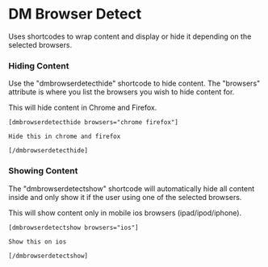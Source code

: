 # DM Browser Detect
Uses shortcodes to wrap content and display or hide it depending on the selected browsers.

### Hiding Content
Use the "dmbrowserdetecthide" shortcode to hide content. The "browsers" attribute is where you list the browsers you wish to  hide content for.

This will hide content in Chrome and Firefox.
```
[dmbrowserdetecthide browsers="chrome firefox"]

Hide this in chrome and firefox

[/dmbrowserdetecthide]
```

### Showing Content
The "dmbrowserdetectshow" shortcode will automatically hide all content inside and only show it if the user using one of the selected browsers.

This will show content only in mobile ios browsers (ipad/ipod/iphone).
```
[dmbrowserdetectshow browsers="ios"]

Show this on ios

[/dmbrowserdetectshow]
```
